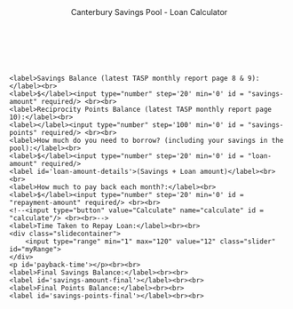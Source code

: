 <html lang="en">
<head>
  <meta charset="utf-8">

  <title>Canterbury Savings Pool - Loan Calculator</title>

  <link rel="stylesheet" type="text/css" href="stylesheet.css" media="screen" />
</head>

<body>
  <header>Canterbury Savings Pool - Loan Calculator</header>
  <br>
  <br>
  <section>
<!--   <form>
<input type="range" name="foo" min="0" max="100">
<output for="foo" onforminput="value = foo.valueAsNumber;"></output>
	</form> -->
<!--   	<div class="slidecontainerdb">
		<input type="range" min="1" max="10000" value="1000" class="sliderdb" id="savings-amount-slider">
	</div> -->
	
    <label>Savings Balance (latest TASP monthly report page 8 & 9):</label><br>
    <label>$</label><input type="number" step='20' min='0' id = "savings-amount" required/> <br><br>
    <label>Reciprocity Points Balance (latest TASP monthly report page 10):</label><br>
    <label></label><input type="number" step='100' min='0' id = "savings-points" required/> <br><br>
    <label>How much do you need to borrow? (including your savings in the pool):</label><br>
    <label>$</label><input type="number" step='20' min='0' id = "loan-amount" required/>
	<label id='loan-amount-details'>(Savings + Loan amount)</label><br><br>
    <label>How much to pay back each month?:</label><br>
    <label>$</label><input type="number" step='20' min='0' id = "repayment-amount" required/> <br><br>
    <!--<input type="button" value="Calculate" name="calculate" id = "calculate"/> <br><br>-->
    <label>Time Taken to Repay Loan:</label><br><br>
	<div class="slidecontainer">
		<input type="range" min="1" max="120" value="12" class="slider" id="myRange">
	</div>
	<p id='payback-time'></p><br><br>
	<label>Final Savings Balance:</label><br><br>
	<label id='savings-amount-final'></label><br><br>
	<label>Final Points Balance:</label><br><br>
	<label id='savings-points-final'></label><br><br>
  </section>
  <script src="script.js"></script>
</body>
</html>
